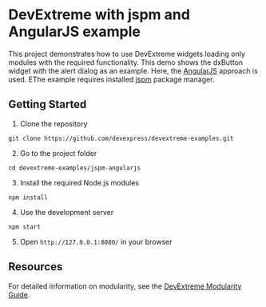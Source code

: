 # DevExtreme with jspm and AngularJS example

This project demonstrates how to use DevExtreme widgets loading only modules with the required functionality. This demo shows the dxButton widget with the alert dialog as an example. Here, the [AngularJS](https://angularjs.org/) approach is used. EThe example requires installed [jspm](http://jspm.io/) package manager.

## Getting Started

1. Clone the repository
 ``` text
 git clone https://github.com/devexpress/devextreme-examples.git
 ```

2. Go to the project folder
 ``` text
 cd devextreme-examples/jspm-angularjs
 ```

3. Install the required Node.js modules
 ``` text
 npm install
 ```

4. Use the development server
 ``` text
 npm start
 ```

5. Open `http://127.0.0.1:8080/` in your browser

## Resources

For detailed information on modularity, see the [DevExtreme Modularity Guide](http://js.devexpress.com/Documentation/Guide/Common/Modularity).
